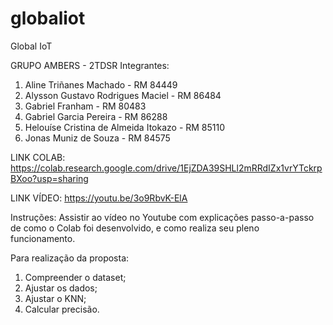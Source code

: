 # globaliot
Global IoT

GRUPO AMBERS - 2TDSR
Integrantes:
1. Aline Triñanes Machado - RM 84449
2. Alysson Gustavo Rodrigues Maciel - RM 86484
3. Gabriel Franham - RM 80483 
4. Gabriel Garcia Pereira - RM 86288
5. Helouíse Cristina de Almeida Itokazo - RM 85110
6. Jonas Muniz de Souza - RM 84575

LINK COLAB:
https://colab.research.google.com/drive/1EjZDA39SHLl2mRRdIZx1vrYTckrpBXoo?usp=sharing


LINK VÍDEO:
https://youtu.be/3o9RbvK-ElA

Instruções:
Assistir ao vídeo no Youtube com explicações passo-a-passo de como o Colab foi desenvolvido, e como realiza seu pleno funcionamento.

Para realização da proposta:
1. Compreender o dataset;
2. Ajustar os dados;
3. Ajustar o KNN;
4. Calcular precisão.
